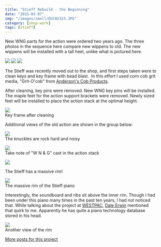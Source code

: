 ```yaml
---
title: "Stieff Rebuild - the Beginning"
date: "2015-03-07"
img: "/images/small/DSC02323.JPG"
category: [shop-work]
tags: [stieff]
---
```


New WNG parts for the action were ordered two years ago. The three photos in the sequence here compare new wippens to old. The new wippens will be installed with a tall heel, unlike what is pictured here.

![](/images/medium/IMG_20120923_055021.jpg)
![](/images/medium/IMG_20120923_055034.jpg)
![](/images/medium/IMG_20120923_054237.jpg)

The Stieff was recently moved out to the shop, and first steps taken were to clean keys and key frame with bead blast.  In this effort I used corn cob grit media, "Grit-O'cob" from [Anderson's Cob Products](http://www.andersonscob.com/).

After cleaning, key pins were removed. New WNG key pins will be installed. The maple feet for the action support brackets were removed. Newly sized feet will be installed to place the action stack at the optimal height.

![](/images/medium/DSC02325.JPG)<BR/>Key frame after cleaning

Additional views of the old action are shown in the group below:

![](/images/medium/DSC02323.JPG)<BR/>The knuckles are rock hard and noisy

![](/images/medium/IMG_20120923_053359.jpg)<BR/>Take note of "W N & G" cast in the action stack

![](/images/medium/IMG_20120923_053416.jpg)

The Stieff has a massive rim!

![](/images/medium/DSC02320.JPG)<BR/>The massive rim of the Stieff piano

Interestingly, the soundboard and ribs sit above the inner rim. Though I had been under this piano many times in the past ten years, I had not noticed that. While talking about the project at [WESTPAC](http://westpac-ptg.org/), [Dale Erwin](http://www.erwinspiano.com/) mentioned that quirk to me. Apparently he has quite a piano technology database stored in his head.

![](/images/medium/DSC02317.JPG)<BR/> Another view of the rim

[More posts for this project](/tag/stieff)
